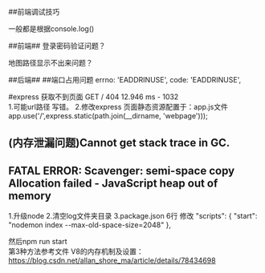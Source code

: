 
##前端调试技巧

一般都是根据console.log()  

##前端##
登录密码验证问题？

地图路径显示不出来问题？ 

##后端##
##端口占用问题  errno: 'EADDRINUSE',
       code: 'EADDRINUSE',
 
#express 获取不到页面    GET / 404 12.946 ms - 1032    
1.可能url路径 写错。
2.修改express 页面静态资源配置于：app.js文件    
    app.use('/',express.static(path.join(__dirname, 'webpage')));

## (内存泄漏问题)Cannot get stack trace in GC.
## FATAL ERROR: Scavenger: semi-space copy Allocation failed - JavaScript heap out of memory 
1.升级node
2.清空log文件夹目录
3.package.json  6行   修改
 "scripts": {
    "start": "nodemon index  --max-old-space-size=2048"
  },

然后npm run start   
第3种方法参考文件   V8的内存机制及设置：https://blog.csdn.net/allan_shore_ma/article/details/78434698

